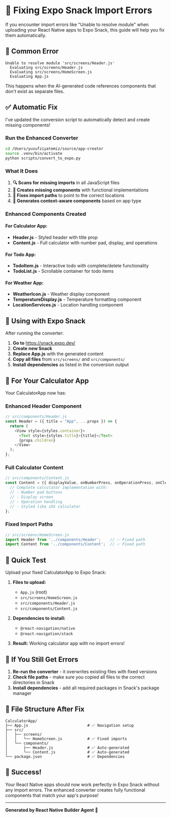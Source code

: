 # 🔧 Fixing Expo Snack Import Errors

If you encounter import errors like "Unable to resolve module" when uploading your React Native apps to Expo Snack, this guide will help you fix them automatically.

## 🚨 Common Error

```
Unable to resolve module 'src/screens/Header.js'
  Evaluating src/screens/Header.js
  Evaluating src/screens/HomeScreen.js
  Evaluating App.js
```

This happens when the AI-generated code references components that don't exist as separate files.

## ✅ Automatic Fix

I've updated the conversion script to automatically detect and create missing components!

### Run the Enhanced Converter

```bash
cd /Users/yusufziyatemiz/source/app-creator
source .venv/bin/activate
python scripts/convert_to_expo.py
```

### What It Does

1. **🔍 Scans for missing imports** in all JavaScript files
2. **📄 Creates missing components** with functional implementations
3. **🔧 Fixes import paths** to point to the correct locations
4. **🎨 Generates context-aware components** based on app type

### Enhanced Components Created

#### For Calculator App:
- **Header.js** - Styled header with title prop
- **Content.js** - Full calculator with number pad, display, and operations

#### For Todo App:
- **TodoItem.js** - Interactive todo with complete/delete functionality
- **TodoList.js** - Scrollable container for todo items

#### For Weather App:
- **WeatherIcon.js** - Weather display component
- **TemperatureDisplay.js** - Temperature formatting component
- **LocationServices.js** - Location handling component

## 📱 Using with Expo Snack

After running the converter:

1. **Go to** https://snack.expo.dev/
2. **Create new Snack**
3. **Replace App.js** with the generated content
4. **Copy all files** from `src/screens/` and `src/components/`
5. **Install dependencies** as listed in the conversion output

## 🎯 For Your Calculator App

Your CalculatorApp now has:

### Enhanced Header Component
```javascript
// src/components/Header.js
const Header = ({ title = "App", ...props }) => {
  return (
    <View style={styles.container}>
      <Text style={styles.title}>{title}</Text>
      {props.children}
    </View>
  );
};
```

### Full Calculator Content
```javascript
// src/components/Content.js
const Content = ({ displayValue, onNumberPress, onOperationPress, onClearPress }) => {
  // Complete calculator implementation with:
  // - Number pad buttons
  // - Display screen
  // - Operation handling
  // - Styled like iOS calculator
};
```

### Fixed Import Paths
```javascript
// src/screens/HomeScreen.js
import Header from '../components/Header';    // ✅ Fixed path
import Content from '../components/Content';  // ✅ Fixed path
```

## 🚀 Quick Test

Upload your fixed CalculatorApp to Expo Snack:

1. **Files to upload:**
   - `App.js` (root)
   - `src/screens/HomeScreen.js`
   - `src/components/Header.js`
   - `src/components/Content.js`

2. **Dependencies to install:**
   - `@react-navigation/native`
   - `@react-navigation/stack`

3. **Result:** Working calculator app with no import errors!

## 🔄 If You Still Get Errors

1. **Re-run the converter** - it overwrites existing files with fixed versions
2. **Check file paths** - make sure you copied all files to the correct directories in Snack
3. **Install dependencies** - add all required packages in Snack's package manager

## 📂 File Structure After Fix

```
CalculatorApp/
├── App.js                          # ✅ Navigation setup
├── src/
│   ├── screens/
│   │   └── HomeScreen.js           # ✅ Fixed imports
│   └── components/
│       ├── Header.js               # ✅ Auto-generated
│       └── Content.js              # ✅ Auto-generated
└── package.json                    # ✅ Dependencies
```

## 🎉 Success!

Your React Native apps should now work perfectly in Expo Snack without any import errors. The enhanced converter creates fully functional components that match your app's purpose!

---

**Generated by React Native Builder Agent** 🤖